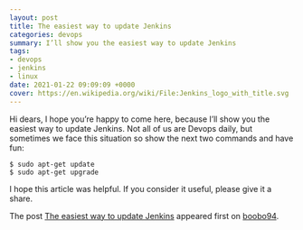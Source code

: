 ```yaml
---
layout: post
title: The easiest way to update Jenkins
categories: devops
summary: I’ll show you the easiest way to update Jenkins
tags:
- devops
- jenkins
- linux
date: 2021-01-22 09:09:09 +0000
cover: https://en.wikipedia.org/wiki/File:Jenkins_logo_with_title.svg
---
```


Hi dears, I hope you’re happy to come here, because I’ll show you the easiest way to update Jenkins. Not all of us are Devops daily, but sometimes we face this situation so show the next two commands and have fun:

```
$ sudo apt-get update
$ sudo apt-get upgrade 
```

I hope this article was helpful. If you consider it useful, please give it a share.

The post [The easiest way to update Jenkins](https://boobo94.xyz/devops/update-jenkins/) appeared first on [boobo94](https://boobo94.xyz).